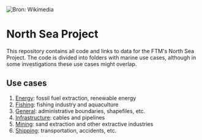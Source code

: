 ![Bron: Wikimedia](https://github.com/ftmnl/north_sea/blob/main/img/north_sea.jpeg)

# North Sea Project

This repository contains all code and links to data for the FTM's North Sea Project. The code is divided into folders with marine use cases, although in some investigations these use cases might overlap. 

## Use cases

1. [Energy](https://github.com/ftmnl/north_sea/tree/main/energy): fossil fuel extraction, renewable energy
2. [Fishing](https://github.com/ftmnl/north_sea/tree/main/fishing): fishing industry and aquaculture
3. [General](https://github.com/ftmnl/north_sea/tree/main/general): administrative boundaries, shapefiles, etc.
4. [Infrastructure](https://github.com/ftmnl/north_sea/tree/main/infrastructure): cables and pipelines
5. [Mining](https://github.com/ftmnl/north_sea/tree/main/mining): sand extraction and other extractive industries
6. [Shipping](https://github.com/ftmnl/north_sea/tree/main/shipping): transportation, accidents, etc. 
